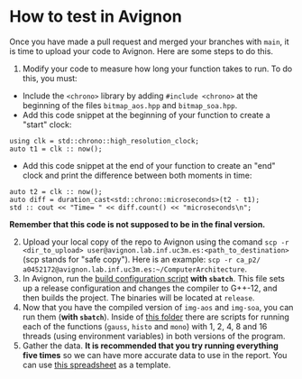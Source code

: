 # How to test in Avignon
Once you have made a pull request and merged your branches with `main`, it is time to upload your code to Avignon. Here are some steps to do this.

1. Modify your code to measure how long your function takes to run. To do this, you must:
* Include the `<chrono>` library by adding `#include <chrono>` at the beginning of the files `bitmap_aos.hpp` and `bitmap_soa.hpp`.
* Add this code snippet at the beginning of your function to create a "start" clock:
```
using clk = std::chrono::high_resolution_clock;
auto t1 = clk :: now();
```
* Add this code snippet at the end of your function to create an "end" clock and print the difference between both moments in time:
```
auto t2 = clk :: now();
auto diff = duration_cast<std::chrono::microseconds>(t2 - t1);
std :: cout << "Time= " << diff.count() << "microseconds\n";
```
**Remember that this code is not supposed to be in the final version.**

2. Upload your local copy of the repo to Avignon using the comand `scp -r <dir_to_upload> user@avignon.lab.inf.uc3m.es:<path_to_destination>` (scp stands for "safe copy"). Here is an example: `scp -r ca_p2/ a0452172@avignon.lab.inf.uc3m.es:~/ComputerArchitecture`.
3. In Avignon, run the [build configuration script](build.sh) **with `sbatch`**. This file sets up a release configuration and changes the compiler to G++-12, and then builds the project. The binaries will be located at `release`.
4. Now that you have the compiled version of `img-aos` and `img-soa`, you can run them (**with `sbatch`**). Inside of [this folder]() there are scripts for running each of the functions (`gauss`, `histo` and `mono`) with 1, 2, 4, 8 and 16 threads (using environment variables) in both versions of the program.
5. Gather the data. **It is recommended that you try running everything five times** so we can have more accurate data to use in the report. You can use [this spreadsheet](mono_results.xlsx) as a template.

